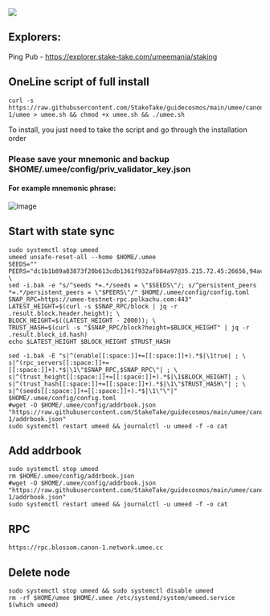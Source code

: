 ![](https://i.yapx.ru/RTuEU.jpg)


## Explorers:
Ping Pub - https://explorer.stake-take.com/umeemania/staking  
## OneLine script of full install
```
curl -s https://raw.githubusercontent.com/StakeTake/guidecosmos/main/umee/canon-1/umee > umee.sh && chmod +x umee.sh && ./umee.sh
```
To install, you just need to take the script and go through the installation order
### Please save your mnemonic and backup $HOME/.umee/config/priv_validator_key.json
#### For example mnemonic phrase:
![image](https://user-images.githubusercontent.com/93165931/184551172-16cb2f1a-3145-4e5b-8092-c966e2f3e5ef.png)
## Start with state sync
```
sudo systemctl stop umeed
umeed unsafe-reset-all --home $HOME/.umee
SEEDS=""
PEERS="dc1b1b89a83873f20b613cdb1361f932afb84a97@35.215.72.45:26656,94ac8328b4b9f45b6f7b8e9569ae0253dc53c7eb@35.212.143.125:26656,5e01b69ead6e0781af0361d3ec4e436d96dba932@35.215.98.106:26656"; \
sed -i.bak -e "s/^seeds *=.*/seeds = \"$SEEDS\"/; s/^persistent_peers *=.*/persistent_peers = \"$PEERS\"/" $HOME/.umee/config/config.toml
SNAP_RPC=https://umee-testnet-rpc.polkachu.com:443"
LATEST_HEIGHT=$(curl -s $SNAP_RPC/block | jq -r .result.block.header.height); \
BLOCK_HEIGHT=$((LATEST_HEIGHT - 2000)); \
TRUST_HASH=$(curl -s "$SNAP_RPC/block?height=$BLOCK_HEIGHT" | jq -r .result.block_id.hash)
echo $LATEST_HEIGHT $BLOCK_HEIGHT $TRUST_HASH

sed -i.bak -E "s|^(enable[[:space:]]+=[[:space:]]+).*$|\1true| ; \
s|^(rpc_servers[[:space:]]+=[[:space:]]+).*$|\1\"$SNAP_RPC,$SNAP_RPC\"| ; \
s|^(trust_height[[:space:]]+=[[:space:]]+).*$|\1$BLOCK_HEIGHT| ; \
s|^(trust_hash[[:space:]]+=[[:space:]]+).*$|\1\"$TRUST_HASH\"| ; \
s|^(seeds[[:space:]]+=[[:space:]]+).*$|\1\"\"|" $HOME/.umee/config/config.toml
#wget -O $HOME/.umee/config/addrbook.json "https://raw.githubusercontent.com/StakeTake/guidecosmos/main/umee/canon-1/addrbook.json"
sudo systemctl restart umeed && journalctl -u umeed -f -o cat
```
## Add addrbook
```
sudo systemctl stop umeed
rm $HOME/.umee/config/addrbook.json
#wget -O $HOME/.umee/config/addrbook.json "https://raw.githubusercontent.com/StakeTake/guidecosmos/main/umee/canon-1/addrbook.json"
sudo systemctl restart umeed && journalctl -u umeed -f -o cat
```
## RPC
```
https://rpc.blossom.canon-1.network.umee.cc
```
## Delete node
```
sudo systemctl stop umeed && sudo systemctl disable umeed
rm -rf $HOME/umee $HOME/.umee /etc/systemd/system/umeed.service $(which umeed)
```
